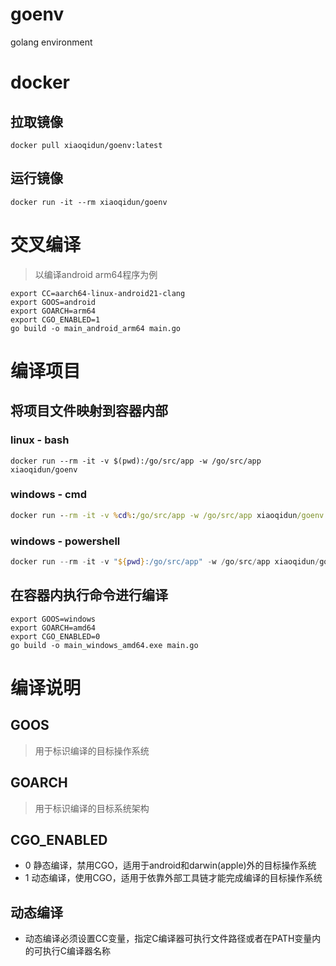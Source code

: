 # goenv
golang environment

# docker

## 拉取镜像
```
docker pull xiaoqidun/goenv:latest
```

## 运行镜像
```
docker run -it --rm xiaoqidun/goenv
```

# 交叉编译
> 以编译android arm64程序为例

```shell
export CC=aarch64-linux-android21-clang
export GOOS=android
export GOARCH=arm64
export CGO_ENABLED=1
go build -o main_android_arm64 main.go
```

# 编译项目

## 将项目文件映射到容器内部

### linux - bash

```shell
docker run --rm -it -v $(pwd):/go/src/app -w /go/src/app xiaoqidun/goenv
```

### windows - cmd
```bat
docker run --rm -it -v %cd%:/go/src/app -w /go/src/app xiaoqidun/goenv
```

### windows - powershell
```powershell
docker run --rm -it -v "${pwd}:/go/src/app" -w /go/src/app xiaoqidun/goenv
```

## 在容器内执行命令进行编译
```shell
export GOOS=windows
export GOARCH=amd64
export CGO_ENABLED=0
go build -o main_windows_amd64.exe main.go
```

# 编译说明

## GOOS
> 用于标识编译的目标操作系统

## GOARCH
> 用于标识编译的目标系统架构

## CGO_ENABLED

- 0 静态编译，禁用CGO，适用于android和darwin(apple)外的目标操作系统
- 1 动态编译，使用CGO，适用于依靠外部工具链才能完成编译的目标操作系统

## 动态编译

- 动态编译必须设置CC变量，指定C编译器可执行文件路径或者在PATH变量内的可执行C编译器名称

